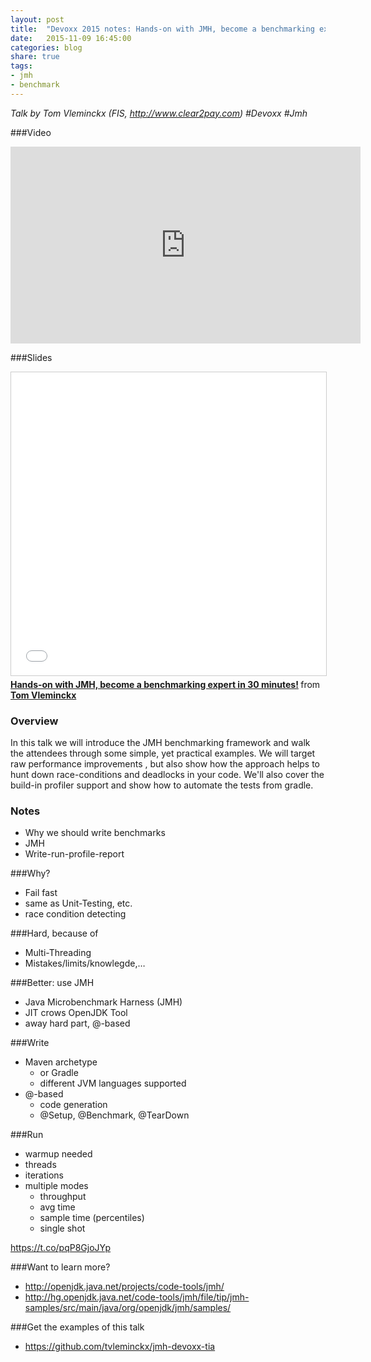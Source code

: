 ```yaml
---
layout: post
title:  "Devoxx 2015 notes: Hands-on with JMH, become a benchmarking expert in 30 minutes!"
date:   2015-11-09 16:45:00
categories: blog
share: true
tags:
- jmh
- benchmark
---
```


*Talk by Tom Vleminckx (FIS, <http://www.clear2pay.com>) #Devoxx #Jmh*

###Video
<iframe width="560" height="315" src="https://www.youtube.com/embed/Bi0E7w1ZFFA" frameborder="0" allowfullscreen></iframe>

###Slides
<iframe src="//de.slideshare.net/slideshow/embed_code/key/fKJ1rd8RiSf7uV" width="595" height="485" frameborder="0" marginwidth="0" marginheight="0" scrolling="no" style="border:1px solid #CCC; border-width:1px; margin-bottom:5px; max-width: 100%;" allowfullscreen> </iframe> <div style="margin-bottom:5px"> <strong> <a href="//de.slideshare.net/TomVleminckx1/handson-with-jmh-become-a-benchmarking-expert-in-30-minutes" title="Hands-on with JMH, become a benchmarking expert in 30 minutes!" target="_blank">Hands-on with JMH, become a benchmarking expert in 30 minutes!</a> </strong> from <strong><a href="//de.slideshare.net/TomVleminckx1" target="_blank">Tom Vleminckx</a></strong> </div>

### Overview
In this talk we will introduce the JMH benchmarking framework and walk the attendees through some simple, yet practical examples. We will target raw performance improvements , but also show how the approach helps to hunt down race-conditions and deadlocks in your code. We'll also cover the build-in profiler support and show how to automate the tests from gradle.

### Notes
- Why we should write benchmarks
- JMH
- Write-run-profile-report

###Why?
- Fail fast
- same as Unit-Testing, etc.
- race condition detecting

###Hard, because of
- Multi-Threading
- Mistakes/limits/knowlegde,…

###Better: use JMH
- Java Microbenchmark Harness (JMH)
- JIT crows OpenJDK Tool
- away hard part, @-based

###Write
- Maven archetype
    - or Gradle
    - different JVM languages supported
- @-based
    - code generation
    - @Setup, @Benchmark, @TearDown

###Run
- warmup needed
- threads
- iterations
- multiple modes
    - throughput
    - avg time
    - sample time (percentiles)
    - single shot

<https://t.co/pqP8GjoJYp>

###Want to learn more?
- <http://openjdk.java.net/projects/code-tools/jmh/>
- <http://hg.openjdk.java.net/code-tools/jmh/file/tip/jmh-samples/src/main/java/org/openjdk/jmh/samples/>

###Get the examples of this talk
- <https://github.com/tvleminckx/jmh-devoxx-tia>
